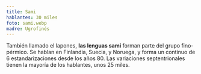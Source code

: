 ```yaml
---
title: Sami
hablantes: 30 miles
foto: sami.webp
madre: Ugrofinés
---
```


También llamado el lapones, **las lenguas sami** forman parte del grupo fino-pérmico. Se hablan en Finlandia, Suecia, y Noruega, y forma un continuo de 6 estandarizaciones desde los años 80. Las variaciones septentrionales tienen la mayoría de los hablantes, unos 25 miles.